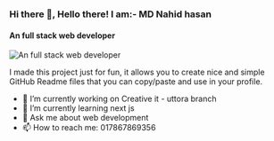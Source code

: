 ### Hi there 👋, Hello there! I am:- MD Nahid hasan
#### An full stack web developer
![An full stack web developer](https://arturssmirnovs.github.io/github-profile-readme-generator/images/banner.png)

I made this project just for fun, it allows you to create nice and simple GitHub Readme files that you can copy/paste and use in your profile.

- 🔭 I’m currently working on Creative it - uttora branch 
- 🌱 I’m currently learning next js 
- 💬 Ask me about web development 
- 📫 How to reach me: 017867869356 




